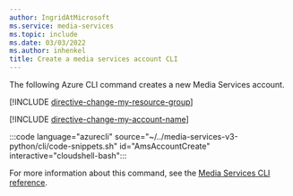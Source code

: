 ```yaml
---
author: IngridAtMicrosoft
ms.service: media-services
ms.topic: include
ms.date: 03/03/2022
ms.author: inhenkel
title: Create a media services account CLI
---
```


<!--Create a media services account -->

The following Azure CLI command creates a new Media Services account.

[!INCLUDE [directive-change-my-resource-group](directive-change-resource-group.md)]

[!INCLUDE [directive-change-my-account-name](directive-change-my-account-name.md)]

:::code language="azurecli" source="~/../media-services-v3-python/cli/code-snippets.sh" id="AmsAccountCreate" interactive="cloudshell-bash":::

For more information about this command, see the [Media Services CLI reference](/cli/azure/ams/account?view=azure-cli-latest#az-ams-account-create).
